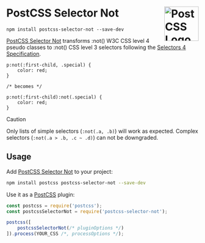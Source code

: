 # PostCSS Selector Not [<img src="https://postcss.github.io/postcss/logo.svg" alt="PostCSS Logo" width="90" height="90" align="right">][PostCSS]

`npm install postcss-selector-not --save-dev`

[PostCSS Selector Not] transforms :not() W3C CSS level 4 pseudo classes to :not() CSS level 3 selectors following the [Selectors 4 Specification].

```pcss
p:not(:first-child, .special) {
	color: red;
}

/* becomes */

p:not(:first-child):not(.special) {
	color: red;
}
```

> [!CAUTION]
> Only lists of simple selectors (`:not(.a, .b)`) will work as expected.
> Complex selectors (`:not(.a > .b, .c ~ .d)`) can not be downgraded.

## Usage

Add [PostCSS Selector Not] to your project:

```bash
npm install postcss postcss-selector-not --save-dev
```

Use it as a [PostCSS] plugin:

```js
const postcss = require('postcss');
const postcssSelectorNot = require('postcss-selector-not');

postcss([
	postcssSelectorNot(/* pluginOptions */)
]).process(YOUR_CSS /*, processOptions */);
```



[cli-url]: https://github.com/csstools/postcss-plugins/actions/workflows/test.yml?query=workflow/test
[css-url]: https://cssdb.org/#not-pseudo-class
[discord]: https://discord.gg/bUadyRwkJS
[npm-url]: https://www.npmjs.com/package/postcss-selector-not

[PostCSS]: https://github.com/postcss/postcss
[PostCSS Selector Not]: https://github.com/csstools/postcss-plugins/tree/main/plugins/postcss-selector-not
[Selectors 4 Specification]: https://www.w3.org/TR/selectors-4/#negation-pseudo
